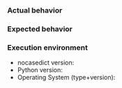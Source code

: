 ### Actual behavior


### Expected behavior


### Execution environment

* nocasedict version:
* Python version:
* Operating System (type+version):
